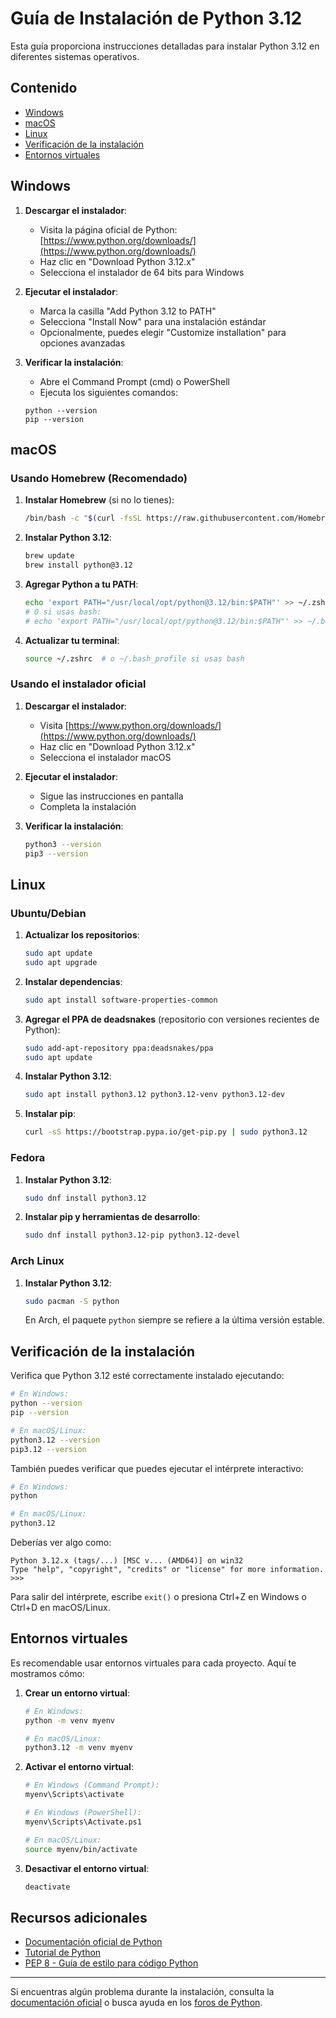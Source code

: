 # Guía de Instalación de Python 3.12

Esta guía proporciona instrucciones detalladas para instalar Python 3.12 en diferentes sistemas operativos.

## Contenido
- [Windows](#windows)
- [macOS](#macos)
- [Linux](#linux)
- [Verificación de la instalación](#verificación-de-la-instalación)
- [Entornos virtuales](#entornos-virtuales)

## Windows

1. **Descargar el instalador**:
   - Visita la página oficial de Python: [https://www.python.org/downloads/](https://www.python.org/downloads/)
   - Haz clic en "Download Python 3.12.x"
   - Selecciona el instalador de 64 bits para Windows

2. **Ejecutar el instalador**:
   - Marca la casilla "Add Python 3.12 to PATH"
   - Selecciona "Install Now" para una instalación estándar
   - Opcionalmente, puedes elegir "Customize installation" para opciones avanzadas

3. **Verificar la instalación**:
   - Abre el Command Prompt (cmd) o PowerShell
   - Ejecuta los siguientes comandos:
   ```
   python --version
   pip --version
   ```

## macOS

### Usando Homebrew (Recomendado)

1. **Instalar Homebrew** (si no lo tienes):
   ```bash
   /bin/bash -c "$(curl -fsSL https://raw.githubusercontent.com/Homebrew/install/HEAD/install.sh)"
   ```

2. **Instalar Python 3.12**:
   ```bash
   brew update
   brew install python@3.12
   ```

3. **Agregar Python a tu PATH**:
   ```bash
   echo 'export PATH="/usr/local/opt/python@3.12/bin:$PATH"' >> ~/.zshrc
   # O si usas bash:
   # echo 'export PATH="/usr/local/opt/python@3.12/bin:$PATH"' >> ~/.bash_profile
   ```

4. **Actualizar tu terminal**:
   ```bash
   source ~/.zshrc  # o ~/.bash_profile si usas bash
   ```

### Usando el instalador oficial

1. **Descargar el instalador**:
   - Visita [https://www.python.org/downloads/](https://www.python.org/downloads/)
   - Haz clic en "Download Python 3.12.x"
   - Selecciona el instalador macOS

2. **Ejecutar el instalador**:
   - Sigue las instrucciones en pantalla
   - Completa la instalación

3. **Verificar la instalación**:
   ```bash
   python3 --version
   pip3 --version
   ```

## Linux

### Ubuntu/Debian

1. **Actualizar los repositorios**:
   ```bash
   sudo apt update
   sudo apt upgrade
   ```

2. **Instalar dependencias**:
   ```bash
   sudo apt install software-properties-common
   ```

3. **Agregar el PPA de deadsnakes** (repositorio con versiones recientes de Python):
   ```bash
   sudo add-apt-repository ppa:deadsnakes/ppa
   sudo apt update
   ```

4. **Instalar Python 3.12**:
   ```bash
   sudo apt install python3.12 python3.12-venv python3.12-dev
   ```

5. **Instalar pip**:
   ```bash
   curl -sS https://bootstrap.pypa.io/get-pip.py | sudo python3.12
   ```

### Fedora

1. **Instalar Python 3.12**:
   ```bash
   sudo dnf install python3.12
   ```

2. **Instalar pip y herramientas de desarrollo**:
   ```bash
   sudo dnf install python3.12-pip python3.12-devel
   ```

### Arch Linux

1. **Instalar Python 3.12**:
   ```bash
   sudo pacman -S python
   ```
   En Arch, el paquete `python` siempre se refiere a la última versión estable.

## Verificación de la instalación

Verifica que Python 3.12 esté correctamente instalado ejecutando:

```bash
# En Windows:
python --version
pip --version

# En macOS/Linux:
python3.12 --version
pip3.12 --version
```

También puedes verificar que puedes ejecutar el intérprete interactivo:

```bash
# En Windows:
python

# En macOS/Linux:
python3.12
```

Deberías ver algo como:
```
Python 3.12.x (tags/...) [MSC v... (AMD64)] on win32
Type "help", "copyright", "credits" or "license" for more information.
>>>
```

Para salir del intérprete, escribe `exit()` o presiona Ctrl+Z en Windows o Ctrl+D en macOS/Linux.

## Entornos virtuales

Es recomendable usar entornos virtuales para cada proyecto. Aquí te mostramos cómo:

1. **Crear un entorno virtual**:
   ```bash
   # En Windows:
   python -m venv myenv

   # En macOS/Linux:
   python3.12 -m venv myenv
   ```

2. **Activar el entorno virtual**:
   ```bash
   # En Windows (Command Prompt):
   myenv\Scripts\activate

   # En Windows (PowerShell):
   myenv\Scripts\Activate.ps1

   # En macOS/Linux:
   source myenv/bin/activate
   ```

3. **Desactivar el entorno virtual**:
   ```bash
   deactivate
   ```

## Recursos adicionales

- [Documentación oficial de Python](https://docs.python.org/3.12/)
- [Tutorial de Python](https://docs.python.org/3.12/tutorial/index.html)
- [PEP 8 - Guía de estilo para código Python](https://pep8.org/)

---

Si encuentras algún problema durante la instalación, consulta la [documentación oficial](https://docs.python.org/3.12/using/index.html) o busca ayuda en los [foros de Python](https://discuss.python.org/).

